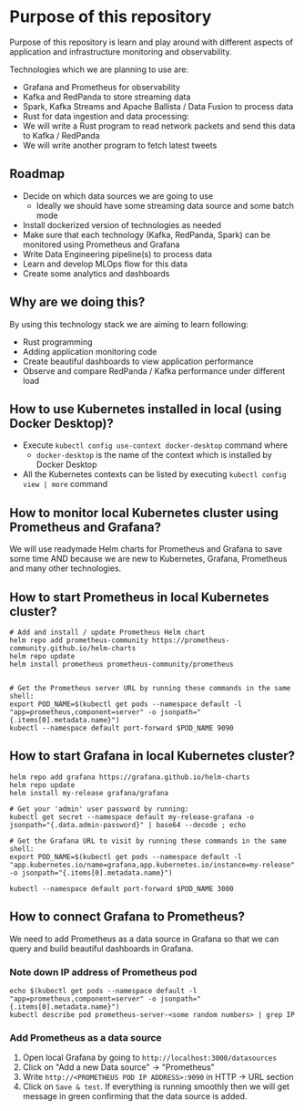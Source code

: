 # Purpose of this repository
Purpose of this repository is learn and play around with different aspects of application and infrastructure monitoring and observability.

Technologies which we are planning to use are:
- Grafana and Prometheus for observability
- Kafka and RedPanda to store streaming data
- Spark, Kafka Streams and Apache Ballista / Data Fusion to process data
- Rust for data ingestion and data processing:
 - We will write a Rust program to read network packets and send this data to Kafka / RedPanda
 - We will write another program to fetch latest tweets

## Roadmap
- Decide on which data sources we are going to use
    - Ideally we should have some streaming data source and some batch mode
- Install dockerized version of technologies as needed
- Make sure that each technology (Kafka, RedPanda, Spark) can be monitored using Prometheus and Grafana
- Write Data Engineering pipeline(s) to process data
- Learn and develop MLOps flow for this data
- Create some analytics and dashboards

## Why are we doing this?
By using this technology stack we are aiming to learn following:
- Rust programming
- Adding application monitoring code
- Create beautiful dashboards to view application performance
- Observe and compare RedPanda / Kafka performance under different load

## How to use Kubernetes installed in local (using Docker Desktop)?
- Execute `kubectl config use-context docker-desktop` command where
    - `docker-desktop` is the name of the context which is installed by Docker Desktop
- All the Kubernetes contexts can be listed by executing `kubectl config view | more` command

## How to monitor local Kubernetes cluster using Prometheus and Grafana?
We will use readymade Helm charts for Prometheus and Grafana to save some time AND
because we are new to Kubernetes, Grafana, Prometheus and many other technologies.

## How to start Prometheus in local Kubernetes cluster?
```
# Add and install / update Prometheus Helm chart 
helm repo add prometheus-community https://prometheus-community.github.io/helm-charts
helm repo update
helm install prometheus prometheus-community/prometheus


# Get the Prometheus server URL by running these commands in the same shell:
export POD_NAME=$(kubectl get pods --namespace default -l "app=prometheus,component=server" -o jsonpath="{.items[0].metadata.name}")
kubectl --namespace default port-forward $POD_NAME 9090
```

## How to start Grafana in local Kubernetes cluster?
```
helm repo add grafana https://grafana.github.io/helm-charts
helm repo update
helm install my-release grafana/grafana

# Get your 'admin' user password by running:
kubectl get secret --namespace default my-release-grafana -o jsonpath="{.data.admin-password}" | base64 --decode ; echo

# Get the Grafana URL to visit by running these commands in the same shell:
export POD_NAME=$(kubectl get pods --namespace default -l "app.kubernetes.io/name=grafana,app.kubernetes.io/instance=my-release" -o jsonpath="{.items[0].metadata.name}")

kubectl --namespace default port-forward $POD_NAME 3000
```

## How to connect Grafana to Prometheus?
We need to add Prometheus as a data source in Grafana so that we can query and build beautiful dashboards in Grafana.

### Note down IP address of Prometheus pod
```
echo $(kubectl get pods --namespace default -l "app=prometheus,component=server" -o jsonpath="{.items[0].metadata.name}")
kubectl describe pod prometheus-server-<some random numbers> | grep IP
```
### Add Prometheus as a data source
1. Open local Grafana by going to `http://localhost:3000/datasources`
2. Click on "Add a new Data source" -> "Prometheus"
3. Write `http://<PROMETHEUS POD IP ADDRESS>:9090` in HTTP -> URL section
4. Click on `Save & test`. If everything is running smoothly then we will get message in green confirming that the data source is added.